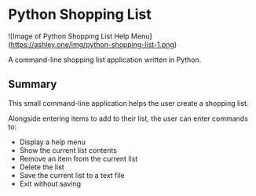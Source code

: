 # Python Shopping List

![Image of Python Shopping List Help Menu]
(https://ashley.one/img/python-shopping-list-1.png)

A command-line shopping list application written in Python.

## Summary

This small command-line application helps the user create a shopping list.

Alongside entering items to add to their list, the user can enter commands to:

* Display a help menu
* Show the current list contents
* Remove an item from the current list
* Delete the list
* Save the current list to a text file
* Exit without saving

